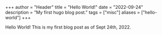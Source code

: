 +++
author = "Header"
title = "Hello World!"
date = "2022-09-24"
description = "My first hugo blog post."
tags = ["misc"]
aliases = ["hello-world"]
+++

Hello World! This is my first blog post as of Sept 24th, 2022.
